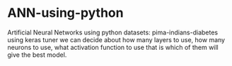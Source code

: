 # ANN-using-python
Artificial Neural Networks using python
datasets: pima-indians-diabetes
using keras tuner we can decide about how many layers to use, how many neurons to use, what activation function to use that is which of them will give the best model.
